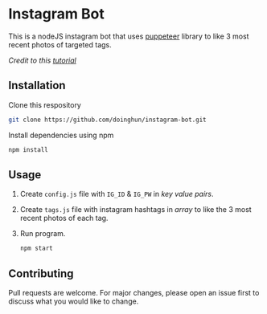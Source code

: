 # Instagram Bot

This is a nodeJS instagram bot that uses [puppeteer](https://github.com/puppeteer/puppeteer) library to like 3 most recent photos of targeted tags.

_Credit to this [tutorial](https://www.youtube.com/watch?v=jw4exv4qv2E&t=1889s)_

## Installation

Clone this respository

```bash
git clone https://github.com/doinghun/instagram-bot.git
```

Install dependencies using npm

```bash
npm install
```

## Usage

1. Create `config.js` file with `IG_ID` & `IG_PW` in _key value pairs_.

2. Create `tags.js` file with instagram hashtags in _array_ to like the 3 most recent photos of each tag.

3. Run program.
   ```bash
   npm start
   ```

## Contributing

Pull requests are welcome. For major changes, please open an issue first to discuss what you would like to change.
